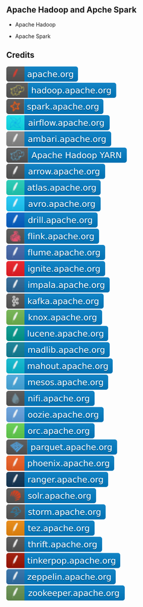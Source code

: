 Apache Hadoop and Apche Spark
-----------------------------

- Apache Hadoop

- Apache Spark

Credits
-------
[![image](
Credits/apache.org.svg?raw=true)](https://apache.org/)    
[![image](
Credits/hadoop.apache.org.svg?raw=true)](https://hadoop.apache.org/)  
[![image](
Credits/spark.apache.org.svg?raw=true)](https://spark.apache.org/)  
[![image](
Credits/airflow.apache.org.svg?raw=true)](https://airflow.apache.org/)  
[![image](
Credits/ambari.apache.org.svg?raw=true)](https://ambari.apache.org/)  
[![image](
Credits/Apache-Hadoop-YARN.svg?raw=true)](https://hadoop.apache.org/docs/stable/hadoop-yarn/hadoop-yarn-site/YARN.html/)  
[![image](
Credits/arrow.apache.org.svg?raw=true)](https://arrow.apache.org/)    
[![image](
Credits/atlas.apache.org.svg?raw=true)](https://atlas.apache.org/)    
[![image](
Credits/avro.apache.org.svg?raw=true)](https://avro.apache.org/)    
[![image](
Credits/drill.apache.org.svg?raw=true)](https://drill.apache.org/)    
[![image](
Credits/flink.apache.org.svg?raw=true)](https://flink.apache.org/)  
[![image](
Credits/flume.apache.org.svg?raw=true)](https://flume.apache.org/)  
[![image](
Credits/ignite.apache.org.svg?raw=true)](https://ignite.apache.org/)  
[![image](
Credits/impala.apache.org.svg?raw=true)](https://impala.apache.org.svg/)  
[![image](
Credits/kafka.apache.org.svg?raw=true)](https://kafka.apache.org.svg/)  
[![image](
Credits/knox.apache.org.svg?raw=true)](https://knox.apache.org/)    
[![image](
Credits/lucene.apache.org.svg?raw=true)](https://lucene.apache.org/)    
[![image](
Credits/madlib.apache.org.svg?raw=true)](https://madlib.apache.org/)    
[![image](
Credits/mahout.apache.org.svg?raw=true)](https://mahout.apache.org.svg/)    
[![image](
Credits/mesos.apache.org.svg?raw=true)](https://mesos.apache.org/)  
[![image](
Credits/nifi.apache.org.svg?raw=true)](https://flume.nifi.apache.org./)  
[![image](
Credits/oozie.apache.org.svg?raw=true)](https://oozie.apache.org/)  
[![image](
Credits/orc.apache.org.svg?raw=true)](https://orc.apache.org/)  
[![image](
Credits/parquet.apache.org.svg?raw=true)](https://parquet.apache.org/)  
[![image](
Credits/phoenix.apache.org.svg?raw=true)](https://phoenix.apache.org/)    
[![image](
Credits/ranger.apache.org.svg?raw=true)](https://ranger.apache.org/)    
[![image](
Credits/solr.apache.org.svg?raw=true)](https://solr.apache.org/)    
[![image](
Credits/storm.apache.org.svg?raw=true)](https://storm.apache.org/)    
[![image](
Credits/tez.apache.org.svg?raw=true)](https://tez.apache.org/)  
[![image](
Credits/thrift.apache.org.svg?raw=true)](https:/thrift.apache.org/)    
[![image](
Credits/tinkerpop.apache.org.svg?raw=true)](https://tinkerpop.apache.org./)    
[![image](
Credits/zeppelin.apache.org.svg?raw=true)](https://zeppelin.apache.org/)  
[![image](
Credits/zookeeper.apache.org.svg?raw=true)](https://zookeeper.apache.org./)
